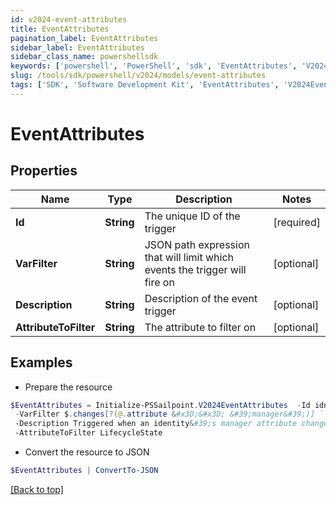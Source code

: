 ```yaml
---
id: v2024-event-attributes
title: EventAttributes
pagination_label: EventAttributes
sidebar_label: EventAttributes
sidebar_class_name: powershellsdk
keywords: ['powershell', 'PowerShell', 'sdk', 'EventAttributes', 'V2024EventAttributes'] 
slug: /tools/sdk/powershell/v2024/models/event-attributes
tags: ['SDK', 'Software Development Kit', 'EventAttributes', 'V2024EventAttributes']
---
```



# EventAttributes

## Properties

Name | Type | Description | Notes
------------ | ------------- | ------------- | -------------
**Id** | **String** | The unique ID of the trigger | [required]
**VarFilter** | **String** | JSON path expression that will limit which events the trigger will fire on | [optional] 
**Description** | **String** | Description of the event trigger | [optional] 
**AttributeToFilter** | **String** | The attribute to filter on | [optional] 

## Examples

- Prepare the resource
```powershell
$EventAttributes = Initialize-PSSailpoint.V2024EventAttributes  -Id idn:identity-attributes-changed `
 -VarFilter $.changes[?(@.attribute &#x3D;&#x3D; &#39;manager&#39;)] `
 -Description Triggered when an identity&#39;s manager attribute changes `
 -AttributeToFilter LifecycleState
```

- Convert the resource to JSON
```powershell
$EventAttributes | ConvertTo-JSON
```


[[Back to top]](#) 

